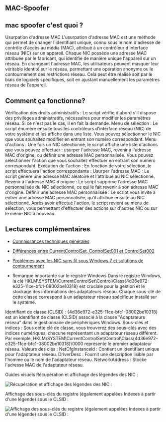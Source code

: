  ## MAC-Spoofer ## 


## mac spoofer c'est quoi ?
Usurpation d'adresse MAC
L'usurpation d'adresse MAC est une méthode qui permet de changer l'identifiant unique, connu sous le nom d'adresse de contrôle d'accès au média (MAC), attribué à un contrôleur d'interface réseau (NIC) sur un appareil. Chaque NIC possède une adresse MAC attribuée par le fabricant, qui identifie de manière unique l'appareil sur un réseau. En changeant l'adresse MAC, les utilisateurs peuvent masquer leur véritable identité sur le réseau, permettant une opération anonyme ou le contournement des restrictions réseau. Cela peut être réalisé soit par le biais de logiciels spécifiques, soit en ajustant manuellement les paramètres réseau de l'appareil.

## Comment ça fonctionne?

Vérification des droits administratifs : Le script vérifie d'abord s'il dispose des privilèges administratifs, nécessaires pour modifier les paramètres réseau. Si ce n'est pas le cas, il en fait la demande.
Menu de sélection : Le script énumère ensuite tous les contrôleurs d'interface réseau (NIC) de votre système et les affiche dans une liste. Vous pouvez sélectionner le NIC que vous souhaitez modifier en entrant son numéro correspondant.
Menu d'actions : Une fois un NIC sélectionné, le script affiche une liste d'actions que vous pouvez effectuer : usurper l'adresse MAC, revenir à l'adresse MAC d'origine, ou définir une adresse MAC personnalisée. Vous pouvez sélectionner l'action que vous souhaitez effectuer en entrant son numéro correspondant.
Exécution de l'action : En fonction de votre sélection, le script effectuera l'action correspondante :
Usurper l'adresse MAC : Le script génère une adresse MAC aléatoire et l'attribue au NIC sélectionné.
Revenir à l'adresse MAC d'origine : Le script supprime l'adresse MAC personnalisée du NIC sélectionné, ce qui le fait revenir à son adresse MAC d'origine.
Définir une adresse MAC personnalisée : Le script vous invite à entrer une adresse MAC personnalisée, qu'il attribue ensuite au NIC sélectionné.
Après avoir effectué l'action, le script revient au menu de sélection, vous permettant d'effectuer des actions sur d'autres NIC ou sur le même NIC à nouveau.

## Lectures complémentaires
- [Connaissances techniques générales](https://wikipedia.org/wiki/MAC_address)
- [Différences entre CurrentControlSet, ControlSet001 et ControlSet002](https://stackoverflow.com/questions/291519/how-does-currentcontrolset-differ-from-controlset001-and-controlset002)
- [Problèmes avec les NIC sans fil sous Windows 7 et solutions de contournement](https://blog.technitium.com/2011/05/tmac-issue-with-wireless-network.html)

- Remarque importante sur le registre Windows
Dans le registre Windows, la clé HKLM\SYSTEM\CurrentControlSet\Control\Class\{4d36e972-e325-11ce-bfc1-08002be10318} est cruciale pour la gestion et le stockage des informations des adaptateurs réseau. Chaque sous-clé de cette classe correspond à un adaptateur réseau spécifique installé sur le système.

Identifiant de classe (CLSID) : {4d36e972-e325-11ce-bfc1-08002be10318} est un identifiant de classe (CLSID) associé à la classe "Adaptateurs réseau" dans le gestionnaire de périphériques Windows.
Sous-clés et indices : Sous cette clé de classe, vous trouverez des sous-clés avec des indices numériques, chacune représentant un adaptateur réseau différent. Par exemple, HKLM\SYSTEM\CurrentControlSet\Control\Class\{4d36e972-e325-11ce-bfc1-08002be10318}\0000 représente le premier adaptateur réseau.
Valeurs des clés :
NetCfgInstanceId : Contient un identifiant unique pour l'adaptateur réseau.
DriverDesc : Fournit une description lisible par l'homme ou le nom de l'adaptateur réseau.
NetworkAddress : Stocke l'adresse MAC de l'adaptateur réseau.

Guides visuels
Récupération et affichage des légendes des NIC :

![Récupération et affichage des légendes des NIC :
](https://github.com/Scrut1ny/Windows-MAC-Address-Spoofer/assets/53458032/982813d4-da4d-4631-84c6-f9480c1dcff9)

Affichage des sous-clés du registre (également appelées Indexes à partir d'une légende) sous le CLSID :

![Affichage des sous-clés du registre (également appelées Indexes à partir d'une légende) sous le CLSID :](https://github.com/Scrut1ny/Windows-MAC-Address-Spoofer/assets/53458032/02dc8ed8-1bd9-43d4-8cd1-464da63a5b43)
